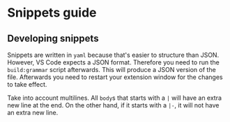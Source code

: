 # Snippets guide

## Developing snippets

Snippets are written in `yaml` because that's easier to structure than JSON. However, VS Code expects a JSON format. Therefore you need to run the `build:grammar` script afterwards. This will produce a JSON version of the file. Afterwards you need to restart your extension window for the changes to take effect.

Take into account multilines. All `body`s that starts with a `|` will have an extra new line at the end. On the other hand, if it starts with a `|-`, it will not have an extra new line.
